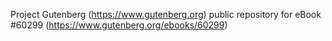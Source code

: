 Project Gutenberg (https://www.gutenberg.org) public repository for eBook #60299 (https://www.gutenberg.org/ebooks/60299)
